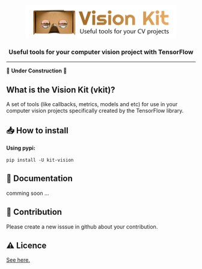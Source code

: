 <p align="center">
  <img  width="400" height="89" src="https://github.com/mehrdad-dev/vision-kit/blob/main/assets/vision-kit.png" alt="vision kit, mehrdad mohammadian,vkit" />
</p>

<h3 align="center" dir=rtl>
Useful tools for your computer vision project with TensorFlow
</h3>
 

---

🚧 **Under Construction** 🚧

## What is the Vision Kit (vkit)?
A set of tools (like callbacks, metrics, models and etc) for use in your computer vision projects specifically created by the TensorFlow library.

## 📥 How to install

**Using pypi:**

`pip install -U kit-vision`

## 📒 Documentation
comming soon ...


## 🤝 Contribution 
Please create a new isssue in github about your contribution.

## ⚠️ Licence
[See here.](https://github.com/mehrdad-dev/vision-kit/blob/main/LICENSE)





